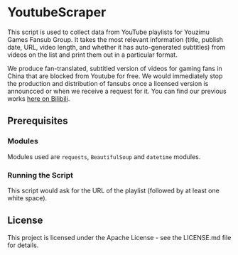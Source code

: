 # YoutubeScraper
 This script is used to collect data from YouTube playlists for Youzimu Games Fansub Group. It takes the most relevant information (title, publish date, URL, video length, and whether it has auto-generated subtitles) from videos on the list and print them out in a particular format.
 
 We produce fan-translated, subtitled version of videos for gaming fans in China that are blocked from Youtube for free. We would immediately stop the production and distribution of fansubs once a licensed version is announcced or when we receive a request for it. You can find our previous works [here on Bilibili](https://space.bilibili.com/361724886?from=search&seid=25339028138531520). 
 
 ## Prerequisites
 
 ### Modules
 
 Modules used are `requests`, `BeautifulSoup` and `datetime` modules.
 
 ### Running the Script
 
 This script would ask for the URL of the playlist (followed by at least one white space).
 
 ## License
 
 This project is licensed under the Apache License - see the LICENSE.md file for details.
